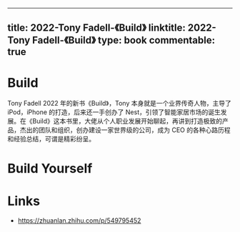 
---
title: 2022-Tony Fadell-《Build》
linktitle: 2022-Tony Fadell-《Build》
type: book
commentable: true
---

# Build

Tony Fadell 2022 年的新书《Build》，Tony 本身就是一个业界传奇人物，主导了 iPod，iPhone 的打造，后来还一手创办了 Nest，引领了智能家居市场的诞生发展。在《Build》这本书里，大佬从个人职业发展开始聊起，再讲到打造极致的产品，杰出的团队和组织，创办建设一家世界级的公司，成为 CEO 的各种心路历程和经验总结，可谓是精彩纷呈。

# Build Yourself

# Links

- https://zhuanlan.zhihu.com/p/549795452

    